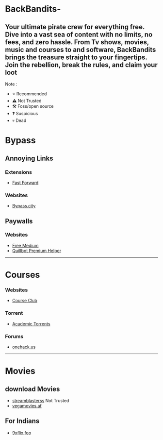 # BackBandits-
Your ultimate pirate crew for everything free. Dive into a vast sea of content with no limits, no fees, and zero hassle. From Tv shows, movies, music and courses to and software, BackBandits brings the treasure straight to your fingertips. Join the rebellion, break the rules, and claim your loot
---
Note : 
- ⭐ Recommended
- ⚠️ Not Trusted
- 🛠️ Foss/open source
- ❓ Suspicious
- 💀 Dead
# Bypass
## Annoying Links
### Extensions
- [Fast Forward](https://github.com/FastForwardTeam/FastForward)
### Websites
- [Bypass.city](https://bypass.city/)
## Paywalls
### Websites
- [Free Medium](https://freedium.cfd/)
- [Quillbot Premium Helper](https://github.com/blueagler/QuillBot-Premium-Helper)
---
# Courses
### Websites
- [Course Club](https://courseclub.site/)
### Torrent
- [Academic Torrents](https://academictorrents.com/)
### Forums
- [onehack.us](https://onehack.us/)
---
# Movies
## download Movies
- [streamblasterss](https://streamblasterss.com/) Not Trusted
- [vegamovies.af](https://vegamovies.af/)

## For Indians
- [9xflix.foo](https://9xflix.foo)
